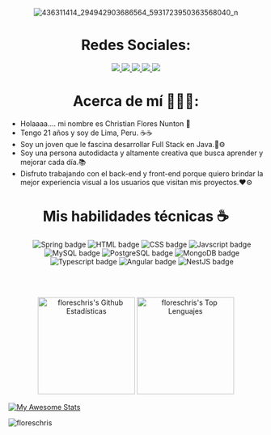 <div align="center">

![436311414_294942903686564_5931723950363568040_n](https://github.com/floreschris/floreschris/assets/97532730/62810597-adcc-4795-ab1c-fda884b15565)

</div>
  
  <h1 align="center"> Redes Sociales: </h1>
  
  <div>
    <p align="center">
      <a href="https://www.linkedin.com/in/flowired">
        <img src="https://img.shields.io/badge/linkedin-0e76a8?&style=for-the-badge&logo=linkedin&logoColor=white">
      </a>
      <a href="https://www.facebook.com/profile.php?id=100095125706263">
        <img src="https://img.shields.io/badge/Facebook-3b5998?&style=for-the-badge&logo=facebook&logoColor=white">
      </a>
      <a href="https://www.instagram.com/florwired">
        <img src="https://img.shields.io/badge/Instagram-rgb(228, 64, 95)?&style=for-the-badge&logo=instagram&logoColor=white">
      </a>
      <a href="https://www.tiktok.com/@florwired">
        <img src="https://img.shields.io/badge/Tiktok-FE2C55?&style=for-the-badge&logo=tiktok&logoColor=white">
      </a>
      <a href="https://www.youtube.com/@flowired">
        <img src="https://img.shields.io/badge/Youtube-c4302b?&style=for-the-badge&logo=youtube&logoColor=white">
      </a>
    </p>
  </div>


<h1 align="center"> Acerca de mí 🕵🏼‍♂️: </h1>

- Holaaaa.... mi nombre es Christian Flores Nunton 👋
- Tengo 21 años y soy de Lima, Peru. ☕☕
- Soy un joven que le fascina desarrollar Full Stack en Java.📨⚙️
- Soy una persona autodidacta y altamente creativa que busca aprender y mejorar cada día.📚
- Disfruto trabajando con el back-end y front-end porque quiero brindar la mejor experiencia visual a los usuarios que visitan mis proyectos.❤️⚙️
  
<div>
    <h1 align="center">Mis habilidades técnicas ☕</h1>
    <ul align="center">
      <img class="h-8 w-auto rounded-lg" src="https://img.shields.io/badge/Spring-6DB33F?style=for-the-badge&logo=spring&logoColor=white" alt="Spring badge"/>
      <img class="h-8 w-auto rounded-lg" src="https://img.shields.io/badge/HTML5-E34F26?style=for-the-badge&logo=html5&logoColor=white" alt="HTML badge"/>
      <img class="h-8 w-auto rounded-lg" src="https://img.shields.io/badge/CSS-073763?&style=for-the-badge&logo=css3&logoColor=white" alt="CSS badge"/>
      <img class="h-8 w-auto rounded-lg" src="https://img.shields.io/badge/JavaScript-F7DF1E?style=for-the-badge&logo=javascript&logoColor=black" alt="Javscript badge"/>
      <img class="h-8 w-auto rounded-lg" src="https://img.shields.io/badge/MySQL-6FA8DC?style=for-the-badge&logo=mysql&logoColor=white" alt="MySQL badge"/>
      <img class="h-8 w-auto rounded-lg" src="https://img.shields.io/badge/PostgreSQL-316192?style=for-the-badge&logo=postgresql&logoColor=white" alt="PostgreSQL badge"/>
      <img class="h-8 w-auto rounded-lg" src="https://img.shields.io/badge/MongoDB-4EA94B?style=for-the-badge&logo=mongodb&logoColor=white" alt="MongoDB badge"/>
      <img class="h-8 w-auto rounded-lg" src="https://img.shields.io/badge/TypeScript-16537E?style=for-the-badge&logo=typescript&logoColor=white" alt="Typescript badge"/>
      <img class="h-8 w-auto rounded-lg" src="https://img.shields.io/badge/Angular-EF0D0D?style=for-the-badge&logo=angular&logoColor=white" alt="Angular badge"/>
      <img class="h-8 w-auto rounded-lg" src="https://img.shields.io/badge/NestJS-EA2860?style=for-the-badge&logo=nestjs&logoColor=white" alt="NestJS badge"/>
    </ul>
  </div>

<br/>

<p align="center">
  <br/>
  <a href="https://github.com/azurewebsites/github-readme-stats"><img alt="floreschris's Github Estadísticas" src="https://github-readme-stats.vercel.app/api/?username=floreschris&show_icons=true&count_private=true&theme=react&bg_color=1F222E&title_color=7cebf5&icon_color=2d7de4&show_icons=true&border_color=7cebf5&border_radius=10" height="192px"/></a>
  <a href="https://github.com/anuraghazra/github-readme-stats"><img alt="floreschris's Top Lenguajes" src="https://github-readme-stats.vercel.app/api/top-langs/?username=floreschris&langs_count=8&layout=compact&theme=react&bg_color=1F222E&title_color=7cebf5&icon_color=2d7de4&show_icons=true&border_color=7cebf5&border_radius=10" height="192px"/></a>
  <br/>
</p>

[![My Awesome Stats](https://awesome-github-stats.azurewebsites.net/user-stats/floreschris?cardType=github&theme=github-dark&preferLogin=false)](https://git.io/awesome-stats-card)  

<p align="left"> <img src="https://komarev.com/ghpvc/?username=floreschris&label=Profile%20views&color=0e75b6&style=flat" alt="floreschris" /> </p>


